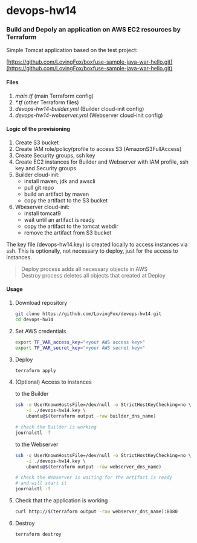 # devops-hw14

### Build and Depoly an application on AWS EC2 resources by Terraform

Simple Tomcat application based on the test project:

[https://github.com/LovingFox/boxfuse-sample-java-war-hello.git](https://github.com/LovingFox/boxfuse-sample-java-war-hello.git)

#### Files

1. *main.tf* (main Terraform config)
1. *\*.tf* (other Terraform files)
1. *devops-hw14-builder.yml* (Builder cloud-init config)
1. *devops-hw14-webserver.yml* (Webserver cloud-init config)

#### Logic of the provisioning

1. Create S3 bucket
1. Create IAM role/policy/profile to access S3 (AmazonS3FullAccess)
1. Create Security groups, ssh key
1. Create EC2 instances for Builder and Webserver with IAM profile, ssh key and Security groups
1. Builder cloud-init:  
   - install maven, jdk and awscli
   - pull git repo
   - build an artifact by maven
   - copy the artifact to the S3 bucket
1. Wbeserver cloud-init:  
   - install tomcat9
   - wait until an artifact is ready
   - copy the artifact to the tomcat webdir
   - remove the artifact from S3 bucket

The key file (devops-hw14.key) is created locally to access instances via ssh. This is optionally, not necessary to deploy, just for the access to instances.

> Deploy process adds all necessary objects in AWS  
> Destroy process deletes all objects that created at Deploy

#### Usage

1. Download repository

    ```bash
    git clone https://github.com/LovingFox/devops-hw14.git
    cd devops-hw14
    ```

1. Set AWS credentials

    ```bash
    export TF_VAR_access_key="<your AWS access key>"
    export TF_VAR_secret_key="<your AWS secret key>"
    ```

1. Deploy

    ```bash
    terraform apply
    ```

1. (Optional) Access to instances

    to the Builder

    ```bash
    ssh -o UserKnownHostsFile=/dev/null -o StrictHostKeyChecking=no \
        -i ./devops-hw14.key \
        ubuntu@$(terraform output -raw builder_dns_name)

    # check the Builder is working
    journalctl -f
    ```

    to the Webserver

    ```bash
    ssh -o UserKnownHostsFile=/dev/null -o StrictHostKeyChecking=no \
        -i ./devops-hw14.key \
        ubuntu@$(terraform output -raw webserver_dns_name)

    # check the Webserver is waiting for the artifact is ready
    # and will start it
    journalctl -f
    ```

1. Check that the application is working

    ```bash
    curl http://$(terraform output -raw webserver_dns_name):8080
    ```

1. Destroy

    ```bash
    terraform destroy
    ```
